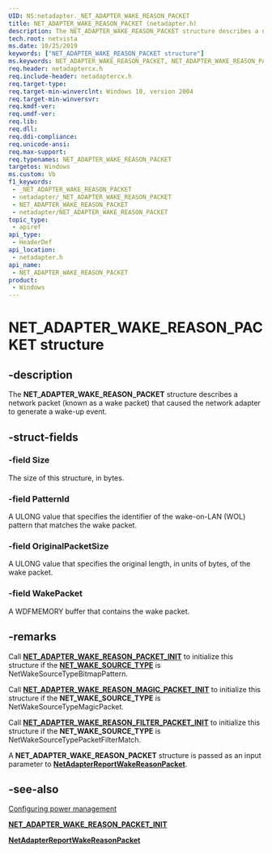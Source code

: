 ```yaml
---
UID: NS:netadapter._NET_ADAPTER_WAKE_REASON_PACKET
title: NET_ADAPTER_WAKE_REASON_PACKET (netadapter.h)
description: The NET_ADAPTER_WAKE_REASON_PACKET structure describes a network packet (known as a wake packet) that caused the network adapter to generate a wake-up event.
tech.root: netvista
ms.date: 10/25/2019
keywords: ["NET_ADAPTER_WAKE_REASON_PACKET structure"]
ms.keywords: NET_ADAPTER_WAKE_REASON_PACKET, NET_ADAPTER_WAKE_REASON_PACKET,
req.header: netadaptercx.h
req.include-header: netadaptercx.h 
req.target-type: 
req.target-min-winverclnt: Windows 10, version 2004
req.target-min-winversvr: 
req.kmdf-ver: 
req.umdf-ver: 
req.lib: 
req.dll: 
req.ddi-compliance: 
req.unicode-ansi: 
req.max-support: 
req.typenames: NET_ADAPTER_WAKE_REASON_PACKET
targetos: Windows
ms.custom: Vb
f1_keywords:
 - _NET_ADAPTER_WAKE_REASON_PACKET
 - netadapter/_NET_ADAPTER_WAKE_REASON_PACKET
 - NET_ADAPTER_WAKE_REASON_PACKET
 - netadapter/NET_ADAPTER_WAKE_REASON_PACKET
topic_type:
 - apiref
api_type:
 - HeaderDef
api_location:
 - netadapter.h
api_name:
 - NET_ADAPTER_WAKE_REASON_PACKET
product:
 - Windows
---
```


# NET_ADAPTER_WAKE_REASON_PACKET structure


## -description

The **NET_ADAPTER_WAKE_REASON_PACKET** structure describes a network packet (known as a wake packet) that caused the network adapter to generate a wake-up event.

## -struct-fields

### -field Size

The size of this structure, in bytes.

### -field PatternId

A ULONG value that specifies the identifier of the wake-on-LAN (WOL) pattern that matches the wake packet.

### -field OriginalPacketSize

A ULONG value that specifies the original length, in units of bytes, of the wake packet.

### -field WakePacket

 
A WDFMEMORY buffer that contains the wake packet.

## -remarks

Call [**NET_ADAPTER_WAKE_REASON_PACKET_INIT**](nf-netadapter-net_adapter_wake_reason_packet_init.md) to initialize this structure if the [**NET_WAKE_SOURCE_TYPE**](../netwakesource/ne-netwakesource-_net_wake_source_type.md) is NetWakeSourceTypeBitmapPattern.

Call [**NET_ADAPTER_WAKE_REASON_MAGIC_PACKET_INIT**](nf-netadapter-net_adapter_wake_reason_magic_packet_init.md) to initialize this structure if the **NET_WAKE_SOURCE_TYPE** is NetWakeSourceTypeMagicPacket.

Call [**NET_ADAPTER_WAKE_REASON_FILTER_PACKET_INIT**](nf-netadapter-net_adapter_wake_reason_filter_packet_init.md) to initialize this structure if the **NET_WAKE_SOURCE_TYPE** is NetWakeSourceTypePacketFilterMatch.

A **NET_ADAPTER_WAKE_REASON_PACKET** structure is passed as an input parameter to [**NetAdapterReportWakeReasonPacket**](../netadapter/nf-netadapter-netadapterreportwakereasonpacket.md).

## -see-also

[Configuring power management](/windows-hardware/drivers/netcx/configuring-power-management)

[**NET_ADAPTER_WAKE_REASON_PACKET_INIT**](../netadapter/nf-netadapter-net_adapter_wake_reason_packet_init.md)

[**NetAdapterReportWakeReasonPacket**](../netadapter/nf-netadapter-netadapterreportwakereasonpacket.md)

